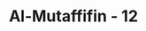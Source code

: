 ---
title: "Al-Mutaffifin - 12"
no: 12
arabic_no: ١٢
ayah: وَمَا يُكَذِّبُ بِهٖٓ اِلَّا كُلُّ مُعْتَدٍ اَثِيْمٍۙ
translation: "Dan tidak ada yang mendustakannya (hari pembalasan) kecuali setiap orang yang melampaui batas dan berdosa,"
tafsir: "Ayat ini menjelaskan bahwa tidak ada manusia yang mengingkari hari Kiamat kecuali orang-orang yang selalu melampaui batas-batas agama, yang tertutup hatinya oleh kekafiran, dan yang tidak lagi bermanfaat baginya berbagai peringatan dan ancaman. Allah berfirman:\n\nSesungguhnya orang-orang kafir, sama saja bagi mereka, engkau (Muhammad) beri peringatan atau tidak engkau beri peringatan, mereka tidak akan beriman. (al-Baqarah/2: 6)\n\nSifat lain dari manusia yang mengingkari hari Kiamat adalah tenggelam dalam perbuatan dosa-dosa besar, acuh tak acuh terhadap perintah dan larangan Allah, lebih mementingkan kesenangan duniawi daripada kehidupan akhirat. Firman Allah:\n\nMaka adapun orang yang melampaui batas, dan lebih mengutamakan kehidupan dunia, maka sungguh, nerakalah tempat tinggalnya. (an-Nazi'at/79: 37-39)"
---